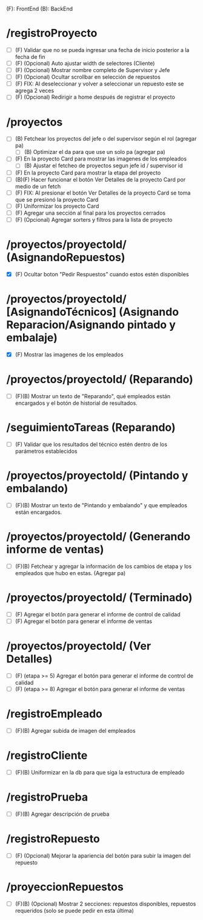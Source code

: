 (F): FrontEnd
(B): BackEnd

# /registroProyecto

- [ ] (F) Validar que no se pueda ingresar una fecha de inicio posterior a la fecha de fin
- [ ] (F) (Opcional) Auto ajustar width de selectores (Cliente)
- [ ] (F) (Opcional) Mostrar nombre completo de Supervisor y Jefe
- [ ] (F) (Opcional) Ocultar scrollbar en selección de repuestos
- [ ] (F) FIX: Al deseleccionar y volver a seleccionar un repuesto este se agrega 2 veces 
- [ ] (F) (Opcional) Redirigir a home después de registrar el proyecto

# /proyectos

- [ ] (B) Fetchear los proyectos del jefe o del supervisor según el rol (agregar pa)
	- [ ] (B) Optimizar el da para que use un solo pa (agregar pa)
- [ ] (F) En la proyecto Card para mostrar las imagenes de los empleados 
	- [ ] (B) Ajustar el fetcheo de proyectos segun jefe id / supervisor id
- [ ] (F) En la proyecto Card para mostrar la etapa del proyecto
- [ ] (B)(F) Hacer funcionar el botón Ver Detalles de la proyecto Card por medio de un fetch
- [ ] (F) FIX: Al presionar el botón Ver Detalles de la proyecto Card se toma que se presionó la proyecto Card
- [ ] (F) Uniformizar los proyecto Card
- [ ] (F) Agregar una sección al final para los proyectos cerrados 
- [ ] (F) (Opcional) Agregar sorters y filtros para la lista de proyecto

# /proyectos/proyectoId/ (AsignandoRepuestos)

- [X] (F) Ocultar boton "Pedir Respuestos" cuando estos estén disponibles

# /proyectos/proyectoId/ [AsignandoTécnicos] (Asignando Reparacion/Asignando pintado y embalaje)

- [X] (F) Mostrar las imagenes de los empleados

# /proyectos/proyectoId/ (Reparando)

- [ ] (F)(B) Mostrar un texto de "Reparando", qué empleados están encargados y el botón de historial de resultados.

# /seguimientoTareas (Reparando)

- [ ] (F) Validar que los resultados del técnico estén dentro de los parámetros establecidos

# /proyectos/proyectoId/ (Pintando y embalando)

- [ ] (F)(B) Mostrar un texto de "Pintando y embalando" y que empleados están encargados.

# /proyectos/proyectoId/ (Generando informe de ventas)

- [ ] (F)(B) Fetchear y agregar la información de los cambios de etapa y los empleados que hubo en estas. (Agregar pa)

# /proyectos/proyectoId/ (Terminado)

- [ ] (F) Agregar el botón para generar el informe de control de calidad
- [ ] (F) Agregar el botón para generar el informe de ventas

# /proyectos/proyectoId/ (Ver Detalles)

- [ ] (F) (etapa >= 5) Agregar el botón para generar el informe de control de calidad
- [ ] (F) (etapa >= 8) Agregar el botón para generar el informe de ventas

# /registroEmpleado

- [ ] (F)(B) Agregar subida de imagen del empleados

# /registroCliente

- [ ] (F)(B) Uniformizar en la db para que siga la estructura de empleado

# /registroPrueba

- [ ] (F)(B) Agregar descripción de prueba

# /registroRepuesto

- [ ] (F) (Opcional) Mejorar la apariencia del botón para subir la imagen del repuesto

# /proyeccionRepuestos

- [ ] (F)(B) (Opcional) Mostrar 2 secciones: repuestos disponibles, repuestos requeridos (solo se puede pedir en esta última)

